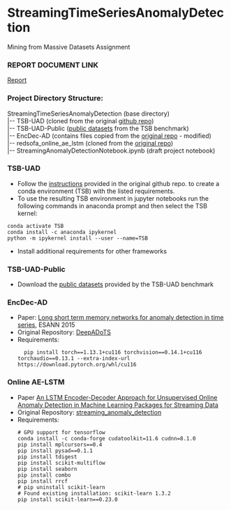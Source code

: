 # StreamingTimeSeriesAnomalyDetection
Mining from Massive Datasets Assignment

### REPORT DOCUMENT LINK
[Report](https://aristotleuniversity-my.sharepoint.com/:w:/g/personal/kchristi_office365_auth_gr/ETiycbkhKl5PrxVD0GtVZS8BLHUS7wqk7581xY9O2Ul1uA?e=7KmeR6)

### Project Directory Structure:
StreamingTimeSeriesAnomalyDetection (base directory) <br>
|-- TSB-UAD (cloned from the original [github repo](https://github.com/TheDatumOrg/TSB-UAD/)) <br>
|-- TSB-UAD-Public ([public datasets](https://www.thedatum.org/datasets/TSB-UAD-Public.zip) from the TSB benchmark) <br>
|-- EncDec-AD (contains files copied from the [original repo](https://github.com/KDD-OpenSource/DeepADoTS/tree/master) - modified) <br>
|-- redsofa_online_ae_lstm (cloned from the [original repo](https://github.com/redsofa/streaming_anomaly_detection)) <br>
|-- StreamingAnomalyDetectionNotebook.ipynb (draft project notebook) <br>


### TSB-UAD
- Follow the [instructions](https://github.com/ChristinaK97/StreamingTimeSeriesAnomalyDetection/tree/main/TSB-UAD) provided in the original github repo.
to create a conda environment (TSB) with the listed requirements.
- To use the resulting TSB environment in jupyter notebooks run the following commands in anaconda prompt and
then select the TSB kernel:
```
conda activate TSB
conda install -c anaconda ipykernel
python -m ipykernel install --user --name=TSB
```
- Install additional requirements for other frameworks

### TSB-UAD-Public
- Download the [public datasets](https://www.thedatum.org/datasets/TSB-UAD-Public.zip) provided by the TSB-UAD benchmark


### EncDec-AD
- Paper: [Long short term memory networks for anomaly detection in time series](https://www.elen.ucl.ac.be/Proceedings/esann/esannpdf/es2015-56), ESANN 2015 
- Original Repository: [DeepADoTS](https://github.com/KDD-OpenSource/DeepADoTS/tree/master)
- Requirements: <br>
  ```
    pip install torch==1.13.1+cu116 torchvision==0.14.1+cu116 torchaudio==0.13.1 --extra-index-url https://download.pytorch.org/whl/cu116
  ```
    
### Online AE-LSTM
- Paper [An LSTM Encoder-Decoder Approach for Unsupervised Online Anomaly Detection in Machine Learning Packages for Streaming Data](https://ieeexplore.ieee.org/document/10020872)
- Original Repository: [streaming_anomaly_detection](https://github.com/redsofa/streaming_anomaly_detection)
- Requirements: <br>
  ```
  # GPU support for tensorflow
  conda install -c conda-forge cudatoolkit=11.6 cudnn=8.1.0
  pip install mplcursors==0.4
  pip install pysad==0.1.1
  pip install tdigest
  pip install scikit-multiflow
  pip install seaborn
  pip install combo
  pip install rrcf
  # pip uninstall scikit-learn
  # Found existing installation: scikit-learn 1.3.2
  pip install scikit-learn==0.23.0
  ```
